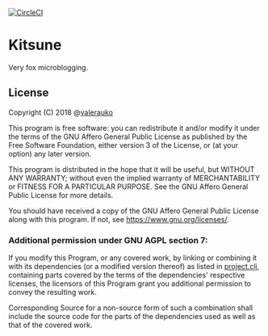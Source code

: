 [![CircleCI](https://circleci.com/gh/valerauko/kitsune.svg?style=svg)](https://circleci.com/gh/valerauko/kitsune)

# Kitsune

Very fox microblogging.

## License

Copyright (C) 2018 @[valerauko](https://github.com/valerauko)

This program is free software: you can redistribute it and/or modify it under the terms of the GNU Affero General Public License as published by the Free Software Foundation, either version 3 of the License, or (at your option) any later version.

This program is distributed in the hope that it will be useful, but WITHOUT ANY WARRANTY; without even the implied warranty of MERCHANTABILITY or FITNESS FOR A PARTICULAR PURPOSE. See the GNU Affero General Public License for more details.

You should have received a copy of the GNU Affero General Public License along with this program. If not, see https://www.gnu.org/licenses/.

### Additional permission under GNU AGPL section 7:

If you modify this Program, or any covered work, by linking or combining it with its dependencies  (or a modified version thereof) as listed in [project.clj](project.clj), containing parts covered by the terms of the dependencies' respective licenses, the licensors of this Program grant you additional permission to convey the resulting work.

Corresponding Source for a non-source form of such a combination shall include the source code for the parts of the dependencies used as well as that of the covered work.
